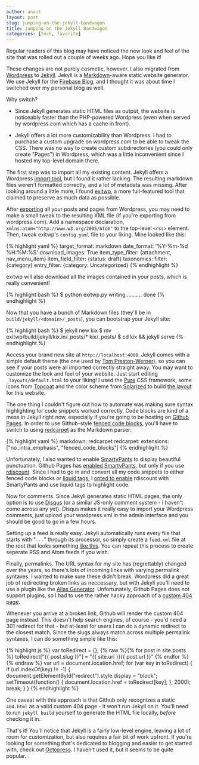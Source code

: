 ```yaml
---
author: anant
layout: post
slug: jumping-on-the-jekyll-bandwagon
title: Jumping on the Jekyll Bandwagon
categories: [tech, favorite]
---
```


Regular readers of this blog may have noticed the new look and feel of the site
that was rolled out a couple of weeks ago. Hope you like it!

These changes are not purely cosmetic, however. I also migrated from
[Wordpress](http://wordpress.com) to [Jekyll](http://jekyllrb.com). Jekyll is
a [Markdown](http://daringfireball.net/projects/markdown/)-aware static
website generator. We use Jekyll for the
[Firebase Blog](https://www.firebase.com/blog/), and I thought it was about
time I switched over my personal blog as well.

Why switch?

* Since Jekyll generates static HTML files as output, the website is noticeably
faster than the PHP-powered Wordpress (even when served by wordpress.com which
has a cache in front).

* Jekyll offers a lot more customizability than Wordpress. I had to purchase
a custom upgrade on wordpress.com to be able to tweak the CSS. There was
no way to create custom subdirectories (you could only create "Pages") in
Wordpress, which was a little inconvenient since I hosted my top-level domain
there.

The first step was to import all my existing content. Jekyll offers a Wordpress
[import tool](http://jekyllrb.com/docs/migrations/), but I found it rather
lacking. The resulting markdown files weren't formatted correctly, and a lot
of metadata was missing. After looking around a little more, I found
[exitwp](https://github.com/thomasf/exitwp), a more full-featured tool that
claimed to preserve as much data as possible.

After [exporting](http://en.support.wordpress.com/export/) all your posts and
pages from Wordpress, you may need to make a small tweak to the resulting XML
file (if you're exporting from wordpress.com). Add a namespace declaration,
`xmlns:atom="http://www.w3.org/2005/Atom"` to the top-level `<rss>` element.
Then, tweak exitwp's `config.yaml` file to your liking. Mine looked like this:

{% highlight yaml %}
target_format: markdown
date_format: '%Y-%m-%d %H:%M:%S'
download_images: True
item_type_filter: {attachment, nav_menu_item}
item_field_filter: {status: draft}
taxonomies:
  filter: {category}
  entry_filter: {category: Uncategorized}
{% endhighlight %}

exitwp will also download all the images contained in your posts, which is
really convenient!

{% highlight bash %}
$ python exitwp.py
writing...........
done
{% endhighlight %}

Now that you have a bunch of Markdown files (they'll be in `build/jekyll/<domain>/_posts`), you can bootstrap your Jekyll site:

{% highlight bash %}
$ jekyll new kix
$ mv exitwp/build/jekyll/kix.in/_posts/* kix/_posts/
$ cd kix && jekyll serve
{% endhighlight %}

Access your brand new site at `http://localhost:4000`. Jekyll comes with a
simple default theme (the one used by [Tom Preston-Werner](http://tom.preston-werner.com/)),
so you can see if your posts were all imported correctly straight away. You
may want to customize the look and feel of your website. Just start editing
`_layouts/default.html` to your liking! I used the [Pure](http://purecss.io/)
CSS framework, some icons from [Topcoat](http://topcoat.io/) and the color
scheme from [Solarized](http://ethanschoonover.com/solarized)
to build [the layout](https://github.com/anantn/anantn.github.io/blob/master/_layouts/default.html)
for this website.

The one thing I couldn't figure out how to automate was making sure syntax
highlighting for code snippets worked correctly. Code blocks are kind of a mess
in Jekyll right now, especially if you're going to be hosting on
[Github Pages](http://pages.github.com). In order to use Github-style
[fenced code blocks](https://help.github.com/articles/github-flavored-markdown),
you'll have to switch to using
[redcarpet](https://github.com/vmg/redcarpet) as the Markdown parser:

{% highlight yaml %}
markdown: redcarpet
redcarpet:
  extensions: ["no_intra_emphasis", "fenced_code_blocks"]
{% endhighlight %}

Unfortunately, I also wanted to enable
[SmartyPants](http://daringfireball.net/projects/smartypants/)
to display beautiful punctuation. Github Pages has
[enabled SmartyPants](https://github.com/blog/706-jekyll-puts-on-smartypants),
but only if you use [rdiscount](https://github.com/davidfstr/rdiscount).
Since I had to go in and convert all my code snippets to either fenced code
blocks or [liquid tags](http://stackoverflow.com/questions/8648390/syntax-highlighting-markdown-code-blocks-in-jekyll-without-using-liquid-tags),
I [opted to enable](https://github.com/anantn/anantn.github.io/blob/master/_config.yml)
rdiscount with SmartyPants and use liquid tags to highlight code.

Now for comments. Since Jekyll generates static HTML pages, the only option
is to use [Disqus](http://disqus.com/) (or a similar JS-only comment system - I
haven't come across any yet). Disqus makes it really easy to import your
Wordpress comments, just upload your wordpress.xml in the admin interface and
you should be good to go in a few hours.

Setting up a feed is really easy. Jekyll automatically runs every file that
starts with "`---`" through its processor, so simply create a `feed.xml` file
at the root that looks something
[like this](https://github.com/anantn/anantn.github.io/blob/master/feed.xml).
You can repeat this process to create seperate RSS and Atom feeds if you wish.

Finally, permalinks. The URL syntax for my site has (regrettably) changed over
the years, so there's lots of incoming links with varying permalink syntaxes.
I wanted to make sure these didn't break. Wordpress did a great job of
redirecting broken links as neccessary, but with Jekyll you'll need to use a
plugin like the [Alias Generator](https://github.com/tsmango/jekyll_alias_generator).
Unfortunately, Github Pages does not support plugins, so I had to use the
rather hacky approach of a [custom 404 page](https://help.github.com/articles/custom-404-pages).

Whenever you arrive at a broken link, Github will render the custom 404 page
instead. This doesn't help search engines, of course - you'd need a 301
redirect for that - but at-least for users I can
do a dynamic redirect to the closest match. Since the slugs always match
across multiple permalink syntaxes, I can do something simple like this:

{% highlight js %}
var toRedirect = {};
{% raw %}{% for post in site.posts %}
  toRedirect["{{ post.slug }}"] = "{{ site.url }}{{ post.url }}"
{% endfor %}{% endraw %}
var url = document.location.href;
for (var key in toRedirect) {
  if (url.indexOf(key) != -1) {
    document.getElementById("redirect").style.display = "block";
    setTimeout(function() {
      document.location.href = toRedirect[key];
    }, 2000);
    break;
  }
}
{% endhighlight %}

One caveat with this approach is that Github only recognizes a static
`404.html` as a valid custom 404 page - it won't run Jekyll on it. You'll
need to run `jekyll build` yourself to generate the HTML file locally, *before*
checking it in.

That's it! You'll notice that Jekyll is a fairly low-level engine, leaving
a lot of room for customization, but also requires a fair bit of work upfront.
If you're looking for something that's dedicated to blogging and easier to get
started with, check out [Octopress](http://octopress.org/). I haven't used it,
but it seems to be quite popular.

